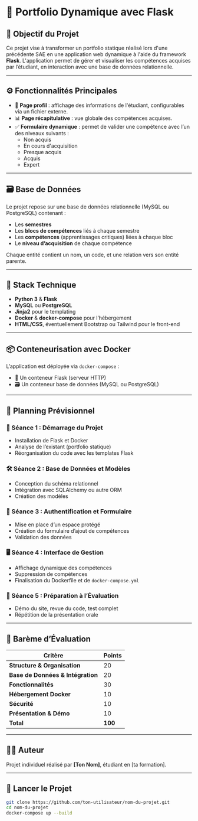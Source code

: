 
# 🧠 Portfolio Dynamique avec Flask

## 🎯 Objectif du Projet

Ce projet vise à transformer un portfolio statique réalisé lors d'une précédente SAE en une application web dynamique à l'aide du framework **Flask**. L'application permet de gérer et visualiser les compétences acquises par l’étudiant, en interaction avec une base de données relationnelle.

---

## ⚙️ Fonctionnalités Principales

- 📄 **Page profil** : affichage des informations de l'étudiant, configurables via un fichier externe.
- 📊 **Page récapitulative** : vue globale des compétences acquises.
- ✅ **Formulaire dynamique** : permet de valider une compétence avec l’un des niveaux suivants :
  - Non acquis
  - En cours d'acquisition
  - Presque acquis
  - Acquis
  - Expert

---

## 🗃️ Base de Données

Le projet repose sur une base de données relationnelle (MySQL ou PostgreSQL) contenant :

- Les **semestres**
- Les **blocs de compétences** liés à chaque semestre
- Les **compétences** (apprentissages critiques) liées à chaque bloc
- Le **niveau d’acquisition** de chaque compétence

Chaque entité contient un nom, un code, et une relation vers son entité parente.

---

## 🧱 Stack Technique

- **Python 3** & **Flask**
- **MySQL** ou **PostgreSQL**
- **Jinja2** pour le templating
- **Docker** & **docker-compose** pour l’hébergement
- **HTML/CSS**, éventuellement Bootstrap ou Tailwind pour le front-end

---

## 📦 Conteneurisation avec Docker

L’application est déployée via `docker-compose` :

- 🔧 Un conteneur Flask (serveur HTTP)
- 🗃️ Un conteneur base de données (MySQL ou PostgreSQL)

---

## 📆 Planning Prévisionnel

### 🧭 Séance 1 : Démarrage du Projet
- Installation de Flask et Docker
- Analyse de l’existant (portfolio statique)
- Réorganisation du code avec les templates Flask

### 🛠️ Séance 2 : Base de Données et Modèles
- Conception du schéma relationnel
- Intégration avec SQLAlchemy ou autre ORM
- Création des modèles

### 🔐 Séance 3 : Authentification et Formulaire
- Mise en place d’un espace protégé
- Création du formulaire d’ajout de compétences
- Validation des données

### 🖥️ Séance 4 : Interface de Gestion
- Affichage dynamique des compétences
- Suppression de compétences
- Finalisation du Dockerfile et de `docker-compose.yml`

### 🧪 Séance 5 : Préparation à l’Évaluation
- Démo du site, revue du code, test complet
- Répétition de la présentation orale

---

## 📝 Barème d’Évaluation

| Critère | Points |
|--------|--------|
| **Structure & Organisation** | 20 |
| **Base de Données & Intégration** | 20 |
| **Fonctionnalités** | 30 |
| **Hébergement Docker** | 10 |
| **Sécurité** | 10 |
| **Présentation & Démo** | 10 |
| **Total** | **100** |

---

## 🧑‍💻 Auteur

Projet individuel réalisé par **[Ton Nom]**, étudiant en [ta formation].

---

## 🚀 Lancer le Projet

```bash
git clone https://github.com/ton-utilisateur/nom-du-projet.git
cd nom-du-projet
docker-compose up --build
